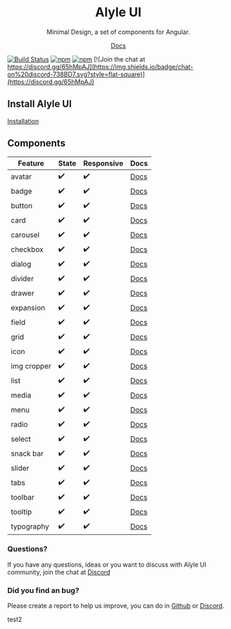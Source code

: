 <p align="center">
  <h1 align="center">Alyle UI</h1>
  <p align="center">Minimal Design, a set of components for Angular.</p>
  <p align="center"><a href="https://alyle.io">Docs</a></p>
</p>

[![Build Status](https://dev.azure.com/Alyle/Alyle%20UI/_apis/build/status/Build?branchName=master)](https://dev.azure.com/Alyle/Alyle%20UI/_build/latest?definitionId=5&branchName=master)
[![npm](https://img.shields.io/npm/v/@alyle/ui.svg?style=flat-square)](https://npmjs.com/package/@alyle/ui)
[![npm](https://img.shields.io/npm/dt/@alyle/ui.svg?style=flat-square)](https://npmjs.com/package/@alyle/ui)
[![Join the chat at https://discord.gg/65hMpAJ](https://img.shields.io/badge/chat-on%20discord-738BD7.svg?style=flat-square)](https://discord.gg/65hMpAJ)

## Install Alyle UI

[Installation](https://alyle.io/getting-started/installation)

## Components

|Feature|State|Responsive|Docs|
|----|-----|----------|----|
|avatar|✔️|✔️|[Docs](https://alyle.io/components/avatar)|
|badge|✔️|✔️|[Docs](https://alyle.io/components/badge)|
|button|✔️|✔️|[Docs](https://alyle.io/components/button)|
|card|✔️|✔️|[Docs](https://alyle.io/components/card)|
|carousel|✔️|✔️|[Docs](https://alyle.io/components/carousel)|
|checkbox|✔️|✔️|[Docs](https://alyle.io/components/checkbox)|
|dialog|✔️|✔️|[Docs](https://alyle.io/components/dialog)|
|divider|✔️|✔️|[Docs](https://alyle.io/components/divider)|
|drawer|✔️|✔️|[Docs](https://alyle.io/components/drawer)|
|expansion|✔️|✔️|[Docs](https://alyle.io/components/expansion)|
|field|✔️|✔️|[Docs](https://alyle.io/components/field)|
|grid|✔️|✔️|[Docs](https://alyle.io/components/grid)|
|icon|✔️|✔️|[Docs](https://alyle.io/components/icon)|
|img cropper|✔️|✔️|[Docs](https://alyle.io/components/image-cropper)|
|list|✔️|✔️|[Docs](https://alyle.io/components/list)|
|media|✔️|✔️|[Docs](https://alyle.io/components/responsive)|
|menu|✔️|✔️|[Docs](https://alyle.io/components/menu)|
|radio|✔️|✔️|[Docs](https://alyle.io/components/radio)|
|select|✔️|✔️|[Docs](https://alyle.io/components/select)|
|snack bar|✔️|✔️|[Docs](https://alyle.io/components/snack-bar)|
|slider|✔️|✔️|[Docs](https://alyle.io/components/slider)|
|tabs|✔️|✔️|[Docs](https://alyle.io/components/tabs)|
|toolbar|✔️|✔️|[Docs](https://alyle.io/components/toolbar)|
|tooltip|✔️|✔️|[Docs](https://alyle.io/components/tooltip)|
|typography|✔️|✔️|[Docs](https://alyle.io/components/typography)|

### Questions?

If you have any questions, ideas or you want to discuss with Alyle UI community, join the chat at [Discord](https://discord.gg/65hMpAJ)

### Did you find an bug?

Please create a report to help us improve, you can do in [Github](https://github.com/A-l-y-l-e/Alyle-UI/issues/new/choose) or [Discord](https://discord.gg/65hMpAJ)</a>.

test2
